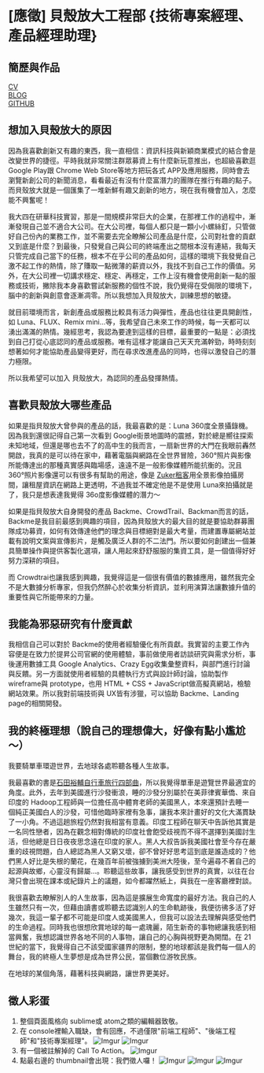 # [應徵] 貝殼放大工程部 {技術專案經理、產品經理助理}

## 簡歷與作品
[CV](http://bit.ly/CV_ChenYuHsin)  
[BLOG](http://bit.ly/BLOG_ChenYuHsin)  
[GITHUB](http://bit.ly/GitHub_ChenYuHsin)
## 想加入貝殼放大的原因
因為我喜歡創新又有趣的東西，我一直相信：資訊科技與新穎商業模式的結合會是改變世界的捷徑。平時我就非常關注群眾募資上有什麼新玩意推出，也超級喜歡逛 Google Play跟 Chrome Web Store等地方把玩各式 APP及應用服務，同時會去瀏覽新創公司的新聞消息，看看最近有沒有什麼富潛力的團隊在推行有趣的點子。而貝殼放大就是一個匯集了一堆新鮮有趣又創新的地方，現在我有機會加入，怎麼能不興奮呢！

我大四在研華科技實習，那是一間規模非常巨大的企業，在那裡工作的過程中，漸漸發現自己並不適合大公司。在大公司裡，每個人都只是一顆小小螺絲釘，只管做好自己份內的業務工作，並不需要去完全瞭解公司產品是什麼，公司對社會的貢獻又到底是什麼？到最後，只發覺自己與公司的終端產出之間根本沒有連結，我每天只管完成自己當下的任務，根本不在乎公司的產品如何，這樣的環境下我發覺自己激不起工作的熱情，除了賺取一點微薄的薪資以外，我找不到自己工作的價值。另外，在大公司裡一切講求穩定、穩定、再穩定，工作上沒有機會使用創新一點的服務或技術，撇除我本身喜歡嘗試新服務的個性不說，我仍覺得在受侷限的環境下，腦中的創新與創意會逐漸凋零。所以我想加入貝殼放大，訓練思想的敏捷。

就目前環境而言，新創產品或服務比較具有活力與彈性，產品也往往更具開創性，如 Luna、FLUX、Remix mini...等，我希望自己未來工作的時候，每一天都可以湧出滿滿的熱情。幾經思考，我認為要達到這樣的目標，最重要的一點是：必須找到自己打從心底認同的產品或服務。唯有這樣才能讓自己天天充滿幹勁，時時刻刻想著如何才能協助產品變得更好，而在尋求改進產品的同時，也得以激發自己的潛力極限。

所以我希望可以加入 貝殼放大，為認同的產品發揮熱情。

## 喜歡貝殼放大哪些產品
如果是指貝殼放大曾參與的產品的話，我最喜歡的是：Luna 360度全景攝錄機。因為我到還很記得自己第一次看到 Google街景地圖時的震撼，對於總是嚮往探索未知地域，但還是哪也去不了的高中生的我而言，一扇新世界的大門在我眼前轟然開啟，我真的是可以待在家中，藉著電腦與網路在全世界冒險，360°照片與影像所能傳達出的那種真實感與臨場感，遠遠不是一般影像媒體所能抗衡的。況且 360°照片影像還可以有很多有幫助的用途，像是 [Zuker租客](http://www.zuker.com.tw/zh-TW/houses/fa5e66a1-3a62-4d91-8e71-4fa0fabc7e27/%E7%9B%B8%E9%80%A2)用全景影像拍攝房間，讓租屋資訊在網路上更透明，不過我並不確定他是不是使用 Luna來拍攝就是了，我只是想表達我覺得 36o度影像媒體的潛力～

如果是指貝殼放大自身開發的產品 Backme、CrowdTrail、Backman而言的話，Backme是我目前最感到興趣的項目，因為貝殼放大的最大目的就是要協助群募團隊成功募資，如何有效傳達他們的理念與目標絕對是最大考量，而建置專屬網站並載有說明文案與宣傳影片，是觸及廣泛人群的不二法門。所以要如何創建出一個兼具簡單操作與提供客製化選項，讓人用起來舒舒服服的集資工具，是一個值得好好努力深耕的項目。

而 Crowdtrai也讓我感到興趣，我覺得這是一個很有價值的數據應用，雖然我完全不是大數據分析專家，但我仍然醉心於收集分析資訊，並利用演算法讓數據升值的重要性與它所能帶來的力量。
## 我能為邪惡研究有什麼貢獻
我相信自己可以對於 Backme的使用者經驗優化有所貢獻。我實習的主要工作內容便是在致力於提昇公司官網的使用體驗，事前做使用者訪談研究與需求分析，事後運用數據工具 Google Analytics、Crazy Egg收集彙整資料，與部門進行討論與反饋。另一方面就使用者經驗的具體執行方式與設計師討論，協助製作 wireframe與 prototype，也用 HTML + CSS + JavaScript做高擬真網站，檢驗網站效果。所以我對前端技術與 UX皆有涉獵，可以協助 Backme、Landing page的相關開發。
## 我的終極理想（說自己的理想偉大，好像有點小尷尬～）
我要騎單車環遊世界，去地球各處聆聽各種人生故事。

我最喜歡的書是[石田裕輔自行車旅行四部曲](http://www.books.com.tw/products/0010668576)，所以我覺得單車是遊覽世界最適宜的角度。此外，去年到美國進行沙發衝浪，睡的沙發分別屬於在美菲律賓華僑、來自印度的 Hadoop工程師與一位擔任高中體育老師的美國黑人，本來還預計去睡一個純正美國白人的沙發，可惜他臨時家裡有急事，讓我本來計畫好的文化大滿貫缺了一小角。不過這趟旅程仍然對我相當有意義。印度工程師在聊天中告訴他其實是一名同性戀者，因為在觀念相對傳統的印度社會飽受歧視而不得不選擇到美國討生活，但他總是日日夜夜思念遠在印度的家人。黑人大叔告訴我美國社會至今存在嚴重的歧視問題，白人總認為黑人又窮又壞，卻不曾好好思考這到底是誰造成的？他們黑人好比是失根的蘭花，在幾百年前被強擄到美洲大陸後，至今遍尋不著自己的起源與故鄉，心靈沒有歸屬...。聆聽這些故事，讓我感受到世界的真實，以往在台灣只會出現在課本或紀錄片上的議題，如今都躍然紙上，與我在一座客廳裡對談。

我很喜歡去瞭解別人的人生故事，因為這是擴展生命寬度的最好方法。我自己的人生雖然只有一次，但藉由讀書或聆聽去認識別人的生命軌跡後，我便彷彿多活了好幾次，我這一輩子都不可能是印度人或美國黑人，但我可以設法去理解與感受他們的生命過程。同時我也很想欣賞地球的每一處瑰麗，陌生新奇的事物總讓我感到相當興奮，我想認識世界各地不同的人事物，讓自己的心胸與視野更為開闊。在 21世紀的當下，我覺得自己不該受國家疆界的限制，整的地球都該是我們每一個人的舞台，我的終極人生夢想是成為世界公民，當個數位游牧民族。

在地球的某個角落，藉著科技與網路，讓世界更美好。

## 徵人彩蛋
1. 整個頁面風格向 sublime或 atom之類的編輯器致敬。
2. 在 console裡輸入職缺，會有回應，不過僅限"前端工程師"、"後端工程師"和"技術專案經理"。
![Imgur](http://i.imgur.com/njBOI83.png)
![Imgur](http://i.imgur.com/hacCz7o.png)
3. 有一個被註解掉的 Call To Action。
![Imgur](http://i.imgur.com/6abTEQ7.png)
4. 點最右邊的 thumbnail會出現：我們徵人囉！
![Imgur](http://i.imgur.com/0too8wQ.png)
![Imgur](http://i.imgur.com/A3F2t1L.png)
![Imgur](http://i.imgur.com/4TYx7hx.png)